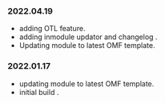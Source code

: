 ### 2022.04.19
- adding OTL feature.
- adding inmodule updator and changelog .
- Updating module to latest OMF template.


### 2022.01.17
- updating module to latest OMF template.
- initial build .